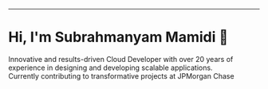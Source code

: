 ---

# Hi, I'm Subrahmanyam Mamidi 👋
Innovative and results-driven Cloud Developer with over 20 years of experience in designing and developing scalable applications.  
Currently contributing to transformative projects at JPMorgan Chase
